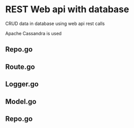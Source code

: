 # REST Web api with database

CRUD data in database using web api rest calls

Apache Cassandra is used

## Repo.go

## Route.go

## Logger.go

## Model.go

## Repo.go
